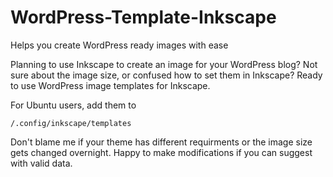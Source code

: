 # WordPress-Template-Inkscape
Helps you create WordPress ready images with ease

Planning to use Inkscape to create an image for your WordPress blog? Not sure about the image size, or confused how to set them in Inkscape? Ready to use WordPress image templates for Inkscape. 

For Ubuntu users, add them to 

`/.config/inkscape/templates`

Don't blame me if your theme has different requirments or the image size gets changed overnight. Happy to make modifications if you can suggest with valid data.
